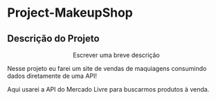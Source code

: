 # Project-MakeupShop

## Descrição do Projeto
<p align="center">Escrever uma breve descrição</p>

<p>Nesse projeto eu farei um site de vendas de maquiagens consumindo dados diretamente de uma API!</p>
<p>Aqui usarei a API do Mercado Livre para buscarmos produtos à venda.</>
